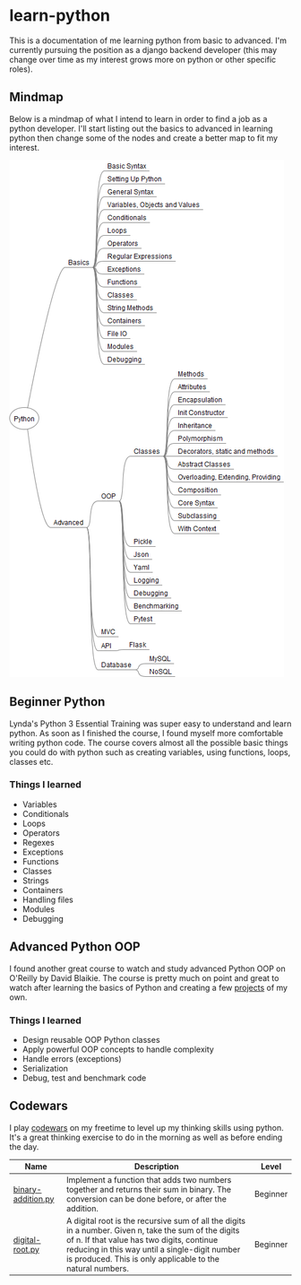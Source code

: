 # learn-python
This is a documentation of me learning python from basic to advanced. I'm currently pursuing the position as a django backend developer (this may change over time as my interest grows more on python or other specific roles).

## Mindmap
Below is a mindmap of what I intend to learn in order to find a job as a python developer. I'll start listing out the basics to advanced in learning python then change some of the nodes and create a better map to fit my interest.

![mindamp](mindmap.png)

## Beginner Python
Lynda's Python 3 Essential Training  was super easy to understand and learn python. As soon as I finished the course, I found myself more comfortable writing python code. The course covers almost all the possible basic things you could do with python such as creating variables, using functions, loops, classes etc.

### Things I learned 
* Variables
* Conditionals 
* Loops
* Operators
* Regexes
* Exceptions
* Functions 
* Classes 
* Strings 
* Containers 
* Handling files
* Modules
* Debugging

## Advanced Python OOP 
I found another great course to watch and study advanced Python OOP on O'Reilly by David Blaikie. The course is pretty much on point and great to watch after learning the basics of Python and creating a few [projects](https://github.com/piratedv) of my own.

### Things I learned 
* Design reusable OOP Python classes
* Apply powerful OOP concepts to handle complexity 
* Handle errors (exceptions)
* Serialization
* Debug, test and benchmark code

## Codewars
I play [codewars](https://codewars.com) on my freetime to level up my thinking skills using python. It's a great thinking exercise to do in the morning as well as before ending the day. 

| Name | Description | Level
| --- | --- | --- |
| [binary-addition.py](https://github.com/piratedv/learn-python/blob/master/codewars/binary-addition.py) | Implement a function that adds two numbers together and returns their sum in binary. The conversion can be done before, or after the addition. | Beginner |
| [digital-root.py](https://github.com/piratedv/learn-python/blob/master/codewars/digital-root.py) | A digital root is the recursive sum of all the digits in a number. Given n, take the sum of the digits of n. If that value has two digits, continue reducing in this way until a single-digit number is produced. This is only applicable to the natural numbers. |Beginner